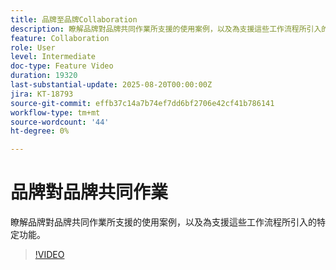 ```yaml
---
title: 品牌至品牌Collaboration
description: 瞭解品牌對品牌共同作業所支援的使用案例，以及為支援這些工作流程所引入的特定功能。
feature: Collaboration
role: User
level: Intermediate
doc-type: Feature Video
duration: 19320
last-substantial-update: 2025-08-20T00:00:00Z
jira: KT-18793
source-git-commit: effb37c14a7b74ef7dd6bf2706e42cf41b786141
workflow-type: tm+mt
source-wordcount: '44'
ht-degree: 0%

---
```



# 品牌對品牌共同作業

瞭解品牌對品牌共同作業所支援的使用案例，以及為支援這些工作流程所引入的特定功能。

>[!VIDEO](https://video.tv.adobe.com/v/3470947/?learn=on&enablevpops&captions=chi_hant)
